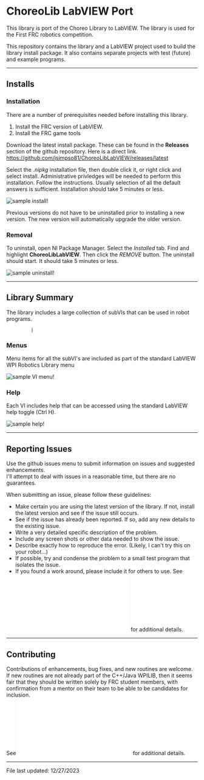 # ChoreoLib LabVIEW Port

This library is port of the Choreo Library to LabVIEW.  The library is used for the First FRC robotics competition.

This repository contains the library and a LabVIEW project used to build the library install package.  It also contains separate projects with test (future) and example programs.

---
## Installs

### Installation

There are a number of prerequisites needed before installing this library.
1. Install the FRC version of LabVIEW.  
1. Install the FRC game tools

Download the latest install package.  These can be found in the **Releases** section of the github repository.  Here is a direct link.  https://github.com/jsimpso81/ChoreoLibLabVIEW/releases/latest

Select the *.nipkg* installation file, then double click it, or right click and select install.  Administrative privledges will be needed to perform this installation.  Follow the instructions.  Usually selection of all the default answers is sufficient.  Installation should take 5 minutes or less.

![sample install!](images/SampleInstall.png)

Previous versions do not have to be uninstalled prior to installing a new version.  The new version will automatically upgrade the older version.

### Removal

To uninstall, open NI Package Manager.  Select the *Installed* tab.  Find and highlight  **ChoreoLibLabVIEW**.  Then click the *REMOVE* button.  The uninstall should start. It should take 5 minutes or less.

![sample uninstall!](images/SampleUninstall.png)

---
## Library Summary

The library includes a large collection of subVIs that can be used in robot programs.

             |
### Menus
 
Menu items for all the subVI's are included as part of the standard LabVIEW WPI Robotics Library menu

![sample VI menu!](images/SampleLabViewMenu.png)


### Help

Each VI includes help that can be accessed using the standard LabVIEW help toggle (Ctrl H).

![sample help!](images/SampleViHelp.png)


---
## Reporting Issues

Use the github issues menu to submit information on issues and suggested enhancements.  
I'll attempt to deal with issues in a reasonable time, but there are no guarantees.

When submitting an issue, please follow these guidelines:
- Make certain you are using the latest version of the library.  If not, install the latest version and see if the issue still occurs.
- See if the issue has already been reported.  If so, add any new details to the existing issue.
- Write a very detailed specific description of the problem.
- Include any screen shots or other data needed to show the issue.
- Describe exactly how to reproduce the error.  (Likely, I can't try this on your robot...)
- If possible, try and condense the problem to a small test program that isolates the issue.
- If you found a work around, please include it for others to use.
See ![Contributing.md!](Contributing.md) for additional details.

---
## Contributing

Contributions of enhancements, bug fixes, and new routines are welcome.  If new routines are not already part of the C++/Java WPILIB, then it seems fair that they 
should be written solely by FRC student members, with confirmation from a mentor on their team to be able to be candidates for inclusion.  
See ![Contributing.md!](Contributing.md) for additional details.

---
File last updated: 12/27/2023
